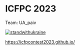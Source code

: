 ICFPC 2023
==
Team: UA_paiv

[![standwithukraine](https://user-images.githubusercontent.com/196601/188463825-67e5dddd-e855-4781-bcc2-1ee48c03ef9c.svg)](https://ukrainewar.carrd.co/)

https://icfpcontest2023.github.io/

